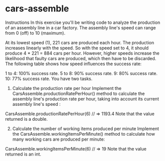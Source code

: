 # cars-assemble
Instructions
In this exercise you'll be writing code to analyze the production of an assembly line in a car factory. The assembly line's speed can range from 0 (off) to 10 (maximum).

At its lowest speed (1), 221 cars are produced each hour. The production increases linearly with the speed. So with the speed set to 4, it should produce 4 * 221 = 884 cars per hour. However, higher speeds increase the likelihood that faulty cars are produced, which then have to be discarded. The following table shows how speed influences the success rate:

1 to 4: 100% success rate.
5 to 8: 90% success rate.
9: 80% success rate.
10: 77% success rate.
You have two tasks.

1. Calculate the production rate per hour
   Implement the CarsAssemble.productionRatePerHour() method to calculate the assembly line's production rate per hour, taking into account its current assembly line's speed :

CarsAssemble.productionRatePerHour(6)
// => 1193.4
Note that the value returned is a double.

2. Calculate the number of working items produced per minute
   Implement the CarsAssemble.workingItemsPerMinute() method to calculate how many working cars are produced per minute:

CarsAssemble.workingItemsPerMinute(6)
// => 19
Note that the value returned is an int.